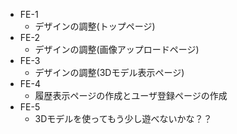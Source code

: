- FE-1
  - デザインの調整(トップページ)
- FE-2
  - デザインの調整(画像アップロードページ)
- FE-3
  - デザインの調整(3Dモデル表示ページ)
- FE-4
  - 履歴表示ページの作成とユーザ登録ページの作成
- FE-5
  - 3Dモデルを使ってもう少し遊べないかな？？